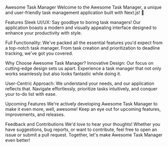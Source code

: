 Awesome Task Manager
Welcome to the Awesome Task Manager, a unique and user-friendly task management application built with Next.js! 🚀

Features
Sleek UI/UX: Say goodbye to boring task managers! Our application boasts a modern and visually appealing interface designed to enhance your productivity with style.

Full Functionality: We've packed all the essential features you'd expect from a top-notch task manager. From task creation and prioritization to deadline tracking, we've got you covered.

Why Choose Awesome Task Manager?
Innovative Design: Our focus on cutting-edge design sets us apart. Experience a task manager that not only works seamlessly but also looks fantastic while doing it.

User-Centric Approach: We understand your needs, and our application reflects that. Navigate effortlessly, prioritize tasks intuitively, and conquer your to-do list with ease.

Upcoming Features
We're actively developing Awesome Task Manager to make it even more, well, awesome! Keep an eye out for upcoming features, improvements, and releases.

Feedback and Contributions
We'd love to hear your thoughts! Whether you have suggestions, bug reports, or want to contribute, feel free to open an issue or submit a pull request. Together, let's make Awesome Task Manager even better!
